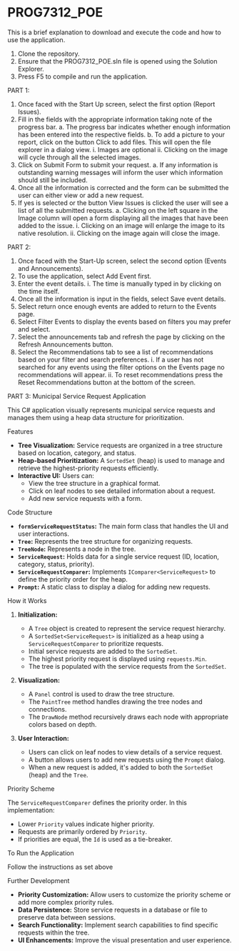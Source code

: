 # PROG7312_POE
This is a brief explanation to download and execute the code and how to use the application.
1.	Clone the repository.
2.	Ensure that the PROG7312_POE.sln file is opened using the Solution Explorer.
3.	Press F5 to compile and run the application.

 PART 1:
1.	Once faced with the Start Up screen, select the first option (Report Issues).
2.	Fill in the fields with the appropriate information taking note of the progress bar.
a.	The progress bar indicates whether enough information has been entered into the respective fields.
b.	To add a picture to your report, click on the button Click to add files. This will open the file explorer in a dialog view.
i.	Images are optional
ii.	Clicking on the image will cycle through all the selected images. 
3.	Click on Submit Form to submit your request.
a.	If any information is outstanding warning messages will inform the user which information should still be included.
4.	Once all the information is corrected and the form can be submitted the user can either view or add a new request.
5.	If yes is selected or the button View Issues is clicked the user will see a list of all the submitted requests.
a.	Clicking on the left square in the Image column will open a form displaying all the images that have been added to the issue.
i.	Clicking on an image will enlarge the image to its native resolution.
ii.	Clicking on the image again will close the image.

 PART 2:
 1. Once faced with the Start-Up screen, select the second option (Events and Announcements).
 2. To use the application, select Add Event first.
 3. Enter the event details.
 i. The time is manually typed in by clicking on the time itself.
 4. Once all the information is input in the fields, select Save event details.
 5. Select return once enough events are added to return to the Events page.
 6. Select Filter Events to display the events based on filters you may prefer and select.
 7. Select the announcements tab and refresh the page by clicking on the Refresh Announcements button.
 8. Select the Recommendations tab to see a list of recommendations based on your filter and search preferences.
 i. If a user has not searched for any events using the filter options on the Events page no recommendations will appear.
 ii. To reset recommendations press the Reset Recommendations button at the bottom of the screen.

PART 3:
Municipal Service Request Application

This C# application visually represents municipal service requests and manages them using a heap data structure for prioritization.

Features

* **Tree Visualization:** Service requests are organized in a tree structure based on location, category, and status.
* **Heap-based Prioritization:** A `SortedSet` (heap) is used to manage and retrieve the highest-priority requests efficiently.
* **Interactive UI:** Users can:
    * View the tree structure in a graphical format.
    * Click on leaf nodes to see detailed information about a request.
    * Add new service requests with a form.

Code Structure

* **`formServiceRequestStatus`:**  The main form class that handles the UI and user interactions.
* **`Tree`:**  Represents the tree structure for organizing requests.
* **`TreeNode`:** Represents a node in the tree.
* **`ServiceRequest`:**  Holds data for a single service request (ID, location, category, status, priority).
* **`ServiceRequestComparer`:**  Implements `IComparer<ServiceRequest>` to define the priority order for the heap.
* **`Prompt`:**  A static class to display a dialog for adding new requests.

How it Works

1. **Initialization:**
   * A `Tree` object is created to represent the service request hierarchy.
   * A `SortedSet<ServiceRequest>` is initialized as a heap using a `ServiceRequestComparer` to prioritize requests.
   * Initial service requests are added to the `SortedSet`.
   * The highest priority request is displayed using `requests.Min`.
   * The tree is populated with the service requests from the `SortedSet`.

2. **Visualization:**
   * A `Panel` control is used to draw the tree structure.
   * The `PaintTree` method handles drawing the tree nodes and connections.
   * The `DrawNode` method recursively draws each node with appropriate colors based on depth.

3. **User Interaction:**
   * Users can click on leaf nodes to view details of a service request.
   * A button allows users to add new requests using the `Prompt` dialog.
   * When a new request is added, it's added to both the `SortedSet` (heap) and the `Tree`.

Priority Scheme

The `ServiceRequestComparer` defines the priority order. In this implementation:

* Lower `Priority` values indicate higher priority.
* Requests are primarily ordered by `Priority`.
* If priorities are equal, the `Id` is used as a tie-breaker.

To Run the Application

Follow the instructions as set above

Further Development

* **Priority Customization:**  Allow users to customize the priority scheme or add more complex priority rules.
* **Data Persistence:** Store service requests in a database or file to preserve data between sessions.
* **Search Functionality:** Implement search capabilities to find specific requests within the tree.
* **UI Enhancements:** Improve the visual presentation and user experience.
